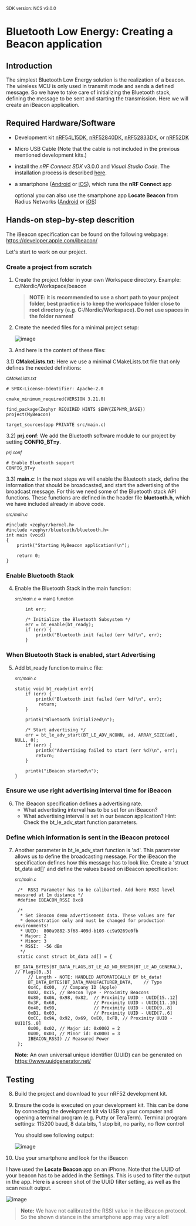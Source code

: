 <sup>SDK version: NCS v3.0.0</sup>

# Bluetooth Low Energy: Creating a Beacon application

## Introduction

The simplest Bluetooth Low Energy solution is the realization of a beacon. The wireless MCU is only used in transmit mode and sends a defined message. So we have to take care of initializing the Bluetooth stack, defining the message to be sent and starting the transmission. Here we will create an iBeacon application.

## Required Hardware/Software
- Development kit [nRF54L15DK](https://www.nordicsemi.com/Products/Development-hardware/nRF54L15-DK), [nRF52840DK](https://www.nordicsemi.com/Products/Development-hardware/nRF52840-DK), [nRF52833DK](https://www.nordicsemi.com/Products/Development-hardware/nRF52833-DK), or [nRF52DK](https://www.nordicsemi.com/Products/Development-hardware/nrf52-dk)
- Micro USB Cable (Note that the cable is not included in the previous mentioned development kits.)
- install the _nRF Connect SDK_ v3.0.0 and _Visual Studio Code_. The installation process is described [here](https://academy.nordicsemi.com/courses/nrf-connect-sdk-fundamentals/lessons/lesson-1-nrf-connect-sdk-introduction/topic/exercise-1-1/).
- a smartphone ([Android](https://play.google.com/store/apps/details?id=no.nordicsemi.android.mcp&hl=de&gl=US&pli=1) or [iOS](https://apps.apple.com/de/app/nrf-connect-for-mobile/id1054362403)), which runs the __nRF Connect__ app 

   optional you can also use the smartphone app __Locate Beacon__ from Radius Networks ([Android](https://play.google.com/store/apps/details?id=com.radiusnetworks.locate&hl=en&gl=US) or [iOS](https://apps.apple.com/de/app/locate-beacon/id738709014))


## Hands-on step-by-step descrition 

The iBeacon specification can be found on the following webpage:
https://developer.apple.com/ibeacon/

Let's start to work on our project.

### Create a project from scratch

1) Create the project folder in your own Workspace directory. Example:    c:/Nordic/Workspace/beacon

   >__NOTE: it is recommended to use a short path to your project folder, best practice is to keep the workspace folder close to root directory (e.g. C:/Nordic/Workspace). Do not use spaces in the folder names!__

2) Create the needed files for a minimal project setup:
	
   ![image](images/ProjectFolder.jpg)

3) And here is the content of these files:

3.1) __CMakeLists.txt__: Here we use a minimal CMakeLists.txt file that only defines the needed definitions:

   <sup>_CMakeLists.txt_</sup>
	  
    # SPDX-License-Identifier: Apache-2.0

    cmake_minimum_required(VERSION 3.21.0)

    find_package(Zephyr REQUIRED HINTS $ENV{ZEPHYR_BASE})
    project(MyBeacon)

    target_sources(app PRIVATE src/main.c)

3.2) __prj.conf__: We add the Bluetooth software module to our project by setting __CONFIG_BT=y__.
  
  <sup> _prj.conf_ </sup>
	   
    # Enable Bluetooth support
    CONFIG_BT=y
       
3.3) __main.c__: In the next steps we will enable the Bluetooth stack, define the information that should be broadcasted, and start the advertising of the broadcast message. For this we need some of the Bluetooth stack API functions. These functions are defined in the header file __bluetooth.h__, which we have included already in above code. 

 <sup> _src/main.c_ </sup>
		        
    #include <zephyr/kernel.h>
    #include <zephyr/bluetooth/bluetooth.h>
    int main (void) 
    {
        printk("Starting MyBeacon application!\n");
       
        return 0;
    }


### Enable Bluetooth Stack

4) Enable the Bluetooth Stack in the main function:

	<sup>_src/main.c_ => main() function</sup>
	
           int err;

           /* Initialize the Bluetooth Subsystem */
           err = bt_enable(bt_ready);
           if (err) {
               printk("Bluetooth init failed (err %d)\n", err);
           }


### When Bluetooth Stack is enabled, start Advertising

5) Add bt_ready function to main.c file:

	<sup>_src/main.c_</sup>

       static void bt_ready(int err){
           if (err) {
               printk("Bluetooth init failed (err %d)\n", err);
                return;
           }

           printk("Bluetooth initialized\n");

           /* Start advertising */
           err = bt_le_adv_start(BT_LE_ADV_NCONN, ad, ARRAY_SIZE(ad), NULL, 0);
           if (err) {
               printk("Advertising failed to start (err %d)\n", err);
               return;
           }

           printk("iBeacon started\n");
       }
	      
### Ensure we use right advertising interval time for iBeacon

6) The iBeacon specification defines a advertising rate. 
   - What advertisting interval has to be set for an iBeacon? 
   - What advertising interval is set in our beacon application? Hint: Check the bt_le_adv_start function parameters. 

### Define which information is sent in the iBeacon protocol

7) Another parameter in bt_le_adv_start function is 'ad'. This parameter allows us to define the broadcasting message. For the iBeacon the specification defines how this message has to look like. Create a 'struct bt_data ad[]' and define the values based on iBeacon specification:

	<sup>_src/main.c_</sup>

        /*  RSSI Parameter has to be calibarted. Add here RSSI level measured at 1m distance */
        #define IBEACON_RSSI 0xc8

        /*
         * Set iBeacon demo advertisement data. These values are for
         * demonstration only and must be changed for production environments!
         * UUID:  800a9882-3f68-409d-b103-cc9a9269e0fb
         * Major: 2
         * Minor: 3
         * RSSI:  -56 dBm
         */
        static const struct bt_data ad[] = {
            BT_DATA_BYTES(BT_DATA_FLAGS,BT_LE_AD_NO_BREDR|BT_LE_AD_GENERAL),  // Flags[0..3]   
            // Length - NOTE: HANDLED AUTOMATICALLY BY bt_data!
            BT_DATA_BYTES(BT_DATA_MANUFACTURER_DATA,    // Type
            0x4C, 0x00,  // Company ID (Apple)
            0x02, 0x15, // Beacon Type - Proximity Beacons 
            0x80, 0x0A, 0x98, 0x82,  // Proximity UUID - UUID[15..12] 
            0x3F, 0x68,              // Proximity UUID - UUID[11..10] 
            0x40, 0x9D,              // Proximity UUID - UUID[9..8] 
            0xB1, 0x03,              // Proximity UUID - UUID[7..6] 
            0xCC, 0x9A, 0x92, 0x69, 0xE0, 0xFB, // Proximity UUID - UUID[5..0] 
            0x00, 0x02, // Major id: 0x0002 = 2
            0x00, 0x03, // Minor id: 0x0003 = 3
            IBEACON_RSSI) // Measured Power
        };
	      
    __Note:__ An own universal unique identifier (UUID) can be generated on https://www.uuidgenerator.net/


## Testing

8) Build the project and download to your nRF52 development kit.
9) Ensure the code is executed on your development kit. This can be done by connecting the development kit via USB to your computer and opening a terminal program (e.g. Putty or TeraTerm). Terminal program settings:  115200 baud, 8 data bits, 1 stop bit, no parity, no flow control

   You should see following output:
   
   ![image](images/terminal.jpg)

11) Use your smartphone and look for the iBeacon 

   I have used the __Locate Beacon__ app on an iPhone. Note that the UUID of your beacon has to be added in the Settings. This is used to filter the output in the app. Here is a screen shot of the UUID filter setting, as well as the scan result output.
   
   ![image](images/LocateBeacon.jpg)

>__Note:__ We have not calibrated the RSSI value in the iBeacon protocol. So the shown distance in the smartphone app may vary a lot!

